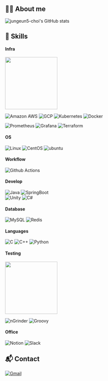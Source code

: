 ## 🙋‍♀️ About me

![jungeun5-choi's GitHub stats](https://github-readme-stats.vercel.app/api?username=jungeun5-choi&show_icons=true&theme=vue-dark)


## 🔭 Skills

#### Infra 
<img src="https://images.credly.com/size/340x340/images/0e284c3f-5164-4b21-8660-0d84737941bc/image.png" width="170" height="170">

![Amazon AWS](https://img.shields.io/badge/Amazon%20AWS-232F3E?style=for-the-badge&logo=amazonaws&logoColor=white) ![GCP](https://img.shields.io/badge/Google_Cloud-4285F4?style=for-the-badge&logo=google-cloud&logoColor=white) ![Kubernetes](https://img.shields.io/badge/kubernetes-326ce5.svg?&style=for-the-badge&logo=kubernetes&logoColor=white) ![Docker](https://img.shields.io/badge/Docker-2CA5E0?style=for-the-badge&logo=docker&logoColor=white) <br>
<!--  ![Azure](https://img.shields.io/badge/microsoft%20azure-0089D6?style=for-the-badge&logo=microsoft-azure&logoColor=white) -->
![Prometheus](https://img.shields.io/badge/Prometheus-000000?style=for-the-badge&logo=prometheus&labelColor=000000) ![Grafana](https://img.shields.io/badge/Grafana-F2F4F9?style=for-the-badge&logo=grafana&logoColor=orange&labelColor=F2F4F9) ![Terraform](https://img.shields.io/badge/Terraform-7B42BC?style=for-the-badge&logo=terraform&logoColor=white)

#### OS
![Linux](https://img.shields.io/badge/Linux-FCC624?style=for-the-badge&logo=linux&logoColor=black) ![CentOS](https://img.shields.io/badge/Cent%20OS-262577?style=for-the-badge&logo=CentOS&logoColor=white) ![ubuntu](https://img.shields.io/badge/Ubuntu-E95420?style=for-the-badge&logo=ubuntu&logoColor=white)

#### Workflow
![Github Actions](https://img.shields.io/badge/Github%20Actions-282a2e?style=for-the-badge&logo=githubactions&logoColor=367cfe)

#### Develop
![Java](https://img.shields.io/badge/Java-007396?style=for-the-badge&logo=OpenJDK&logoColor=white) ![SpringBoot](https://img.shields.io/badge/Spring_Boot-F2F4F9?style=for-the-badge&logo=spring-boot) <br>
![Unity](https://img.shields.io/badge/Unity-100000?style=for-the-badge&logo=unity&logoColor=white) ![C#](https://img.shields.io/badge/C%23-239120?style=for-the-badge&logo=csharp&logoColor=white)

#### Database
![MySQL](https://img.shields.io/badge/MySQL-4479A1?style=for-the-badge&logo=mysql&logoColor=white) ![Redis](https://img.shields.io/badge/Redis-DC382D?style=for-the-badge&logo=redis&logoColor=white)  

#### Languages
![C](https://img.shields.io/badge/C-00599C?style=for-the-badge&logo=c&logoColor=white) ![C++](https://img.shields.io/badge/C%2B%2B-00599C?style=for-the-badge&logo=c%2B%2B&logoColor=white) ![Python](https://img.shields.io/badge/Python-3776AB?style=for-the-badge&logo=Python&logoColor=white)

#### Testing
<img src="https://istqb-main-web-prod.s3.amazonaws.com/media/original_images/CTFL_J1Htlr0.png" width="170">

![nGrinder](https://img.shields.io/badge/nGrinder-%23ED8B00.svg?style=for-the-badge&logo=naver&logoColor=white) ![Groovy](https://img.shields.io/badge/Groovy-4298B8.svg?style=for-the-badge&logo=Apache+Groovy&logoColor=white) 

#### Office
![Notion](https://img.shields.io/badge/Notion-000000?style=for-the-badge&logo=notion&logoColor=white) ![Slack](https://img.shields.io/badge/Slack-4A154B?style=for-the-badge&logo=slack&logoColor=white)



## 📬 Contact
[![Gmail](https://img.shields.io/badge/jungeun5.choi-D14836?style=for-the-badge&logo=gmail&logoColor=white&link=mailto:jungeun5.choi@gmail.com)](mailto:jungeun5.choi@gmail.com)

<!--
**jungeun5-choi/jungeun5-choi** is a ✨ _special_ ✨ repository because its `README.md` (this file) appears on your GitHub profile.

Here are some ideas to get you started:

- 🔭 I’m currently working on ...
- 🌱 I’m currently learning ...
- 👯 I’m looking to collaborate on ...
- 🤔 I’m looking for help with ...
- 💬 Ask me about ...
- 📫 How to reach me: ...
- 😄 Pronouns: ...
- ⚡ Fun fact: ...
-->
